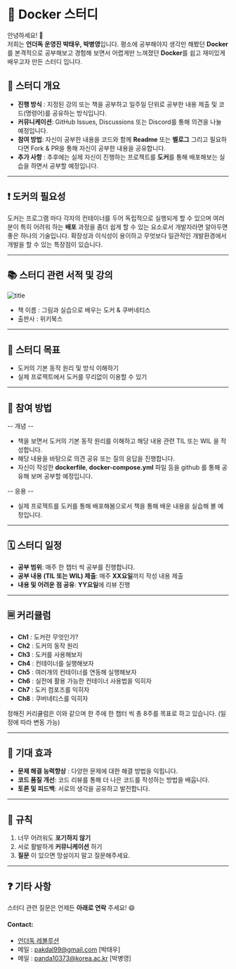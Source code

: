# 🐋 Docker 스터디

안녕하세요! 👋  
저희는 **언더독 운영진 박태우, 박병영**입니다. 평소에 공부해야지 생각만 해봤던 **Docker** 를 본격적으로 공부해보고 경험해 보면서 어렵게만 느껴졌던 **Docker**를 쉽고 재미있게 배우고자 만든 스터디 입니다.

## 📌 스터디 개요

- **진행 방식** : 지정된 강의 또는 책을 공부하고 일주일 단위로 공부한 내용 제출 및 코드(명령어)를 공유하는 방식입니다.
- **커뮤니케이션**: GitHub Issues, Discussions 또는 Discord를 통해 의견을 나눌 예정입니다.
- **참여 방법**: 자신이 공부한 내용을 코드와 함께 **Readme** 또는 **벨로그** 그리고  필요하다면 Fork & PR을 통해 자신이 공부한 내용을 공유합니다.
- **추가 사항** : 추후에는 실제 자신이 진행하는 프로젝트를 **도커**를 통해 배포해보는 실습을 하면서 공부할 예정입니다.

---

## ❗ 도커의 필요성
도커는 프로그램 마다 각자의 컨테이너를 두어 독립적으로 실행되게 할 수 있으며 여러분이 특히 어려워 하는 **배포** 과정을 좀더 쉽게 할 수 있는 요소로서 개발자라면 알아두면 좋은 하나의 기술입니다. 확장성과 이식성이 용이하고 무엇보다 일관적인 개발환경에서 개발을 할 수 있는 특장점이 있습니다.


---

## 📚 스터디 관련 서적 및 강의

![title](https://image.yes24.com/goods/108431011/XL)   

- 책 이름 : 그림과 실습으로 배우는 도커 & 쿠버네티스 
- 출판사 : 위키북스
---

## 🎯 스터디 목표
- 도커의 기본 동작 원리 및 방식 이해하기
- 실제 프로젝트에서 도커를 무리없이 이용할 수 있기

---

## 📝 참여 방법

-- 개념 --
* 책을 보면서 도커의 기본 동작 원리를 이해하고 해당 내용 관련 TIL 또는 WIL 을 작성합니다.
* 해당 내용을 바탕으로 의견 공유 또는 질의 응답을 진행합니다.
* 자신이 작성한 **dockerfile**, **docker-compose.yml** 파일 등을 github 를 통해 공유해 보며 공부할 예정입니다.

-- 응용 --
* 실제 프로젝트를 도커를 통해 배포해봄으로서 책을 통해 배운 내용을 실습해 볼 예정입니다.


---

## 🗓 스터디 일정

- **공부 범위**: 매주 한 챕터 씩 공부를 진행합니다.
- **공부 내용 (TIL 또는 WIL) 제출**: 매주 **XX요일**까지 작성 내용 제출
- **내용 및 어려운 점 공유**: **YY요일**에 리뷰 진행

---
## 🗏 커리큘럼

- **Ch1** : 도커란 무엇인가?
- **Ch2** : 도커의 동작 원리
- **Ch3** : 도커를 사용해보자
- **Ch4** : 컨테이너를 실행해보자
- **Ch5** : 여러개의 컨테이너를 연동해 실행해보자
- **Ch6** : 실전에 활용 가능한 컨테이너 사용법을 익히자
- **Ch7** : 도커 컴포즈를 익히자
- **Ch8** : 쿠버네티스를 익히자


정해진 커리큘럼은 이와 같으며 한 주에 한 챕터 씩 총 8주를 목표로 하고 있습니다. (일정에 따라 변동 가능)


---

## 🎉 기대 효과

- **문제 해결 능력향상** : 다양한 문제에 대한 해결 방법을 익힙니다.
- **코드 품질 개선**: 코드 리뷰를 통해 더 나은 코드를 작성하는 방법을 배웁니다.
- **토론 및 피드백**: 서로의 생각을 공유하고 발전합니다.

---

## 📜 규칙

1. 너무 어려워도 **포기하지 않기**
2. 서로 활발하게 **커뮤니케이션** 하기
3. **질문** 이 있으면 망설이지 말고 질문해주세요.


---

## ❓ 기타 사항

스터디 관련 질문은 언제든 **아래로 연락** 주세요! 😄

#### Contact:
- [언더독 레볼루션](https://udr.oopy.io/)
- 메일 : pakdal99@gmail.com [박태우]
- 메일 : panda10373@korea.ac.kr [박병영]
